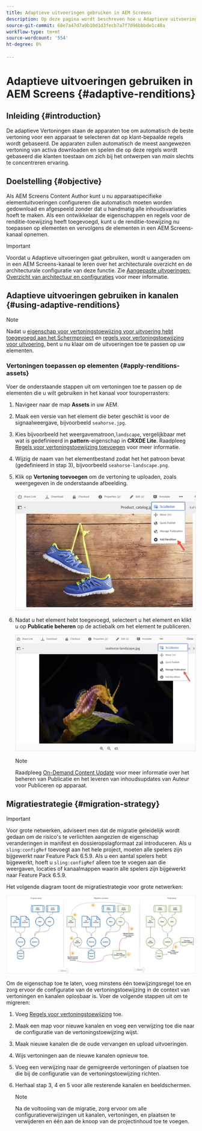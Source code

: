 ```yaml
---
title: Adaptieve uitvoeringen gebruiken in AEM Screens
description: Op deze pagina wordt beschreven hoe u Adaptieve uitvoeringen in AEM Screens kunt gebruiken.
source-git-commit: 68e7a47d7a9b10d1d3fecb7a7f7d96bbbde1c48a
workflow-type: tm+mt
source-wordcount: '554'
ht-degree: 0%

---
```



# Adaptieve uitvoeringen gebruiken in AEM Screens {#adaptive-renditions}

## Inleiding {#introduction}

De adaptieve Vertoningen staan de apparaten toe om automatisch de beste vertoning voor een apparaat te selecteren dat op klant-bepaalde regels wordt gebaseerd. De apparaten zullen automatisch de meest aangewezen vertoning van activa downloaden en spelen die op deze regels wordt gebaseerd die klanten toestaan om zich bij het ontwerpen van *main* slechts te concentreren ervaring.

## Doelstelling {#objective}

Als AEM Screens Content Author kunt u nu apparaatspecifieke elementuitvoeringen configureren die automatisch moeten worden gedownload en afgespeeld zonder dat u handmatig alle inhoudsvariaties hoeft te maken.
Als een ontwikkelaar de eigenschappen en regels voor de renditie-toewijzing heeft toegevoegd, kunt u de renditie-toewijzing nu toepassen op elementen en vervolgens de elementen in een AEM Screens-kanaal opnemen.

>[!IMPORTANT]
>Voordat u Adaptieve uitvoeringen gaat gebruiken, wordt u aangeraden om in een AEM Screens-kanaal te leren over het architecturale overzicht en de architecturale configuratie van deze functie. Zie [Aangepaste uitvoeringen: Overzicht van architectuur en configuraties](/help/user-guide/adaptive-renditions.md) voor meer informatie.

## Adaptieve uitvoeringen gebruiken in kanalen {#using-adaptive-renditions}

>[!NOTE]
>Nadat u [eigenschap voor vertoningstoewijzing voor uitvoering hebt toegevoegd aan het Schermproject](/help/user-guide/adaptive-renditions.md#rendition-mapping-new) en [regels voor vertoningstoewijzing voor uitvoering](/help/user-guide/adaptive-renditions.md#add-rendition-mapping-rules), bent u nu klaar om de uitvoeringen toe te passen op uw elementen.

### Vertoningen toepassen op elementen {#apply-renditions-assets}

Voer de onderstaande stappen uit om vertoningen toe te passen op de elementen die u wilt gebruiken in het kanaal voor touroperrasters:

1. Navigeer naar de map **Assets** in uw AEM.

1. Maak een versie van het element die beter geschikt is voor de signaalweergave, bijvoorbeeld `seahorse.jpg`.

1. Kies bijvoorbeeld het weergavematroon,`landscape`, vergelijkbaar met wat is gedefinieerd in **pattern**-eigenschap in **CRXDE Lite**. Raadpleeg [Regels voor vertoningstoewijzing toevoegen](/help/user-guide/adaptive-renditions.md#add-rendition-mapping-rules) voor meer informatie.

1. Wijzig de naam van het elementbestand zodat het het patroon bevat (gedefinieerd in stap 3), bijvoorbeeld `seahorse-landscape.png`.

1. Klik op **Vertoning toevoegen** om de vertoning te uploaden, zoals weergegeven in de onderstaande afbeelding.

   ![afbeelding](/help/user-guide/assets/adaptive-renditions/add-rendition.png)

1. Nadat u het element hebt toegevoegd, selecteert u het element en klikt u op **Publicatie beheren** op de actiebalk om het element te publiceren.

   ![afbeelding](/help/user-guide/assets/adaptive-renditions/manage-pub-asset1.png)

   >[!NOTE]
   >Raadpleeg [On-Demand Content Update](https://experienceleague.adobe.com/docs/experience-manager-screens/user-guide/authoring/content-updates/on-demand-content.html?lang=en) voor meer informatie over het beheren van Publicatie en het leveren van inhoudsupdates van Auteur voor Publiceren op apparaat.


## Migratiestrategie {#migration-strategy}

>[!IMPORTANT]
>Voor grote netwerken, adviseert men dat de migratie geleidelijk wordt gedaan om de risico&#39;s te verlichten aangezien de eigenschap veranderingen in manifest en dossieropslagformaat zal introduceren. Als u `sling:configRef` toevoegt aan het hele project, moeten alle spelers zijn bijgewerkt naar Feature Pack 6.5.9. Als u een aantal spelers hebt bijgewerkt, hoeft u `sling:configRef` alleen toe te voegen aan die weergaven, locaties of kanaalmappen waarin alle spelers zijn bijgewerkt naar Feature Pack 6.5.9.

Het volgende diagram toont de migratiestrategie voor grote netwerken:

![afbeelding](/help/user-guide/assets/adaptive-renditions/migration-strategy1.png)

Om de eigenschap toe te laten, voeg minstens één toewijzingsregel toe en zorg ervoor de configuratie van de vertoningstoewijzing in de context van vertoningen en kanalen oplosbaar is. Voer de volgende stappen uit om te migreren:

1. Voeg [Regels voor vertoningstoewijzing](/help/user-guide/adaptive-renditions.md) toe.
1. Maak een map voor nieuwe kanalen en voeg een verwijzing toe die naar de configuratie van de vertoningstoewijzing wijst.
1. Maak nieuwe kanalen die de oude vervangen en upload uitvoeringen.
1. Wijs vertoningen aan de nieuwe kanalen opnieuw toe.
1. Voeg een verwijzing naar de gemigreerde vertoningen of plaatsen toe die bij de configuratie van de vertoningstoewijzing richten.
1. Herhaal stap 3, 4 en 5 voor alle resterende kanalen en beeldschermen.

   >[!NOTE]
   >Na de voltooiing van de migratie, zorg ervoor om alle configuratieverwijzingen uit kanalen, vertoningen, en plaatsen te verwijderen en één aan de knoop van de projectinhoud toe te voegen.

